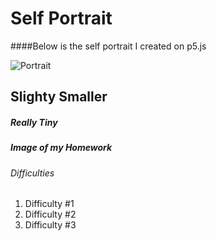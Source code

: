 # Self Portrait 

####Below is the self portrait I created on p5.js

![Portrait](https://user-images.githubusercontent.com/98512511/151918776-ed01aacf-a165-4c3d-8c01-ecc6a0a16cbd.png)

####

## Slighty Smaller
##### Really Tiny
##### Image of my Homework


###### Difficulties
1. Difficulty #1
2. Difficulty #2
3. Difficulty #3


